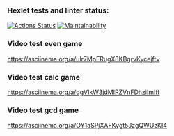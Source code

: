 ### Hexlet tests and linter status:
[![Actions Status](https://github.com/kiriIIV/java-project-61/actions/workflows/hexlet-check.yml/badge.svg)](https://github.com/kiriIIV/java-project-61/actions)
[![Maintainability](https://api.codeclimate.com/v1/badges/e23c59325b54b9bfc429/maintainability)](https://codeclimate.com/github/kiriIIV/java-project-61/maintainability)

### Video test even game
https://asciinema.org/a/ulr7MpFRugX8KBgrvKycejftv 

### Video test calc game
https://asciinema.org/a/dgVIkW3jdMIRZVnFDhziImIff

### Video test gcd game
https://asciinema.org/a/OY1aSPjXAFKvgt5JzgQWUzKI4
